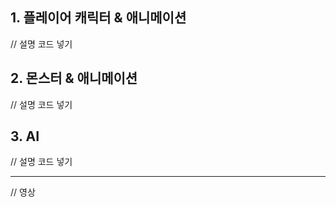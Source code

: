 ## 1. 플레이어 캐릭터 & 애니메이션 

// 설명 코드 넣기

## 2. 몬스터 & 애니메이션

// 설명 코드 넣기

## 3. AI 
// 설명 코드 넣기

___
// 영상
